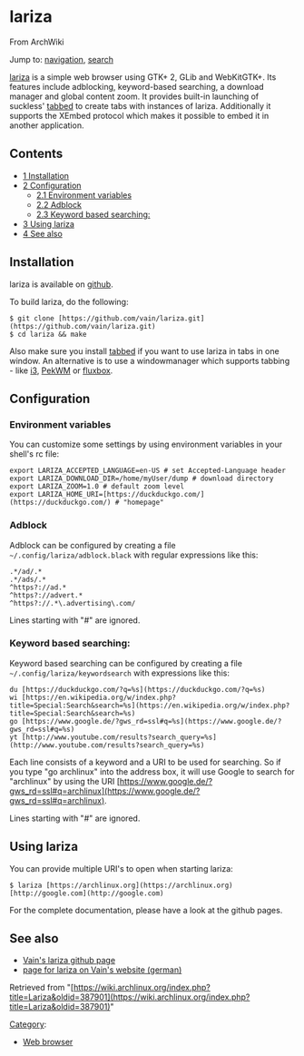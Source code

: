 # lariza

From ArchWiki

Jump to: [navigation](#column-one), [search](#searchInput)

[lariza](https://github.com/vain/lariza/) is a simple web browser using GTK+ 2, GLib and WebKitGTK+. Its features include adblocking, keyword-based searching, a download manager and global content zoom. It provides built-in launching of suckless' [tabbed](https://www.archlinux.org/packages/?name=tabbed) to create tabs with instances of lariza. Additionally it supports the XEmbed protocol which makes it possible to embed it in another application.

## Contents

*   [1 Installation](#Installation)
*   [2 Configuration](#Configuration)
    *   [2.1 Environment variables](#Environment_variables)
    *   [2.2 Adblock](#Adblock)
    *   [2.3 Keyword based searching:](#Keyword_based_searching:)
*   [3 Using lariza](#Using_lariza)
*   [4 See also](#See_also)

## Installation

lariza is available on [github](https://github.com/vain/lariza/).

To build lariza, do the following:

```
$ git clone [https://github.com/vain/lariza.git](https://github.com/vain/lariza.git)
$ cd lariza && make

```

Also make sure you install [tabbed](https://www.archlinux.org/packages/?name=tabbed) if you want to use lariza in tabs in one window. An alternative is to use a windowmanager which supports tabbing - like [i3](/index.php/I3 "I3"), [PekWM](/index.php/PekWM "PekWM") or [fluxbox](/index.php/Fluxbox "Fluxbox").

## Configuration

### Environment variables

You can customize some settings by using environment variables in your shell's rc file:

```
export LARIZA_ACCEPTED_LANGUAGE=en-US # set Accepted-Language header
export LARIZA_DOWNLOAD_DIR=/home/myUser/dump # download directory
export LARIZA_ZOOM=1.0 # default zoom level
export LARIZA_HOME_URI=[https://duckduckgo.com/](https://duckduckgo.com/) # "homepage"

```

### Adblock

Adblock can be configured by creating a file `~/.config/lariza/adblock.black` with regular expressions like this:

```
.*/ad/.*
.*/ads/.*
^https?://ad.*
^https?://advert.*
^https?://.*\.advertising\.com/

```

Lines starting with "#" are ignored.

### Keyword based searching:

Keyword based searching can be configured by creating a file `~/.config/lariza/keywordsearch` with expressions like this:

```
du [https://duckduckgo.com/?q=%s](https://duckduckgo.com/?q=%s)
wi [https://en.wikipedia.org/w/index.php?title=Special:Search&search=%s](https://en.wikipedia.org/w/index.php?title=Special:Search&search=%s)
go [https://www.google.de/?gws_rd=ssl#q=%s](https://www.google.de/?gws_rd=ssl#q=%s)
yt [http://www.youtube.com/results?search_query=%s](http://www.youtube.com/results?search_query=%s)

```

Each line consists of a keyword and a URI to be used for searching. So if you type "go archlinux" into the address box, it will use Google to search for "archlinux" by using the URI [https://www.google.de/?gws_rd=ssl#q=archlinux](https://www.google.de/?gws_rd=ssl#q=archlinux).

Lines starting with "#" are ignored.

## Using lariza

You can provide multiple URI's to open when starting lariza:

```
$ lariza [https://archlinux.org](https://archlinux.org) [http://google.com](http://google.com)

```

For the complete documentation, please have a look at the github pages.

## See also

*   [Vain's lariza github page](https://github.com/vain/lariza)
*   [page for lariza on Vain's website (german)](http://uninformativ.de/projects/?q=lariza)

Retrieved from "[https://wiki.archlinux.org/index.php?title=Lariza&oldid=387901](https://wiki.archlinux.org/index.php?title=Lariza&oldid=387901)"

[Category](/index.php/Special:Categories "Special:Categories"):

*   [Web browser](/index.php/Category:Web_browser "Category:Web browser")